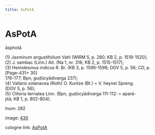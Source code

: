 ```yaml
---
title: AsPotA
---
```


# AsPotA

āsphotā  <div n="P" />(1) Jasminum angustifolium Vahl (WIRM 5, p. 280; KB 2, p. 1519-1520); <div n="P" />(2) J. sambac (Linn.) Ait. (Na 1, nr. 316; KB 2, p. 1515-1517); <div n="P" />(3) Hemidesmus indicus R. Br. (KB 3, p. 1596-1598; DGV 5, p. 56; CD, p. [Page-431+ 30] <div n="lb" />176-177; Bpn, guḍūcyādivarga 237); <div n="P" />(4) Vallaris solanacea (Roth) O. Kuntze (Bt.) = V. heynei Spreng. <div n="lb" />(DGV 5, p. 56); <div n="P" />(5) Clitoria ternatea Linn. (Bpn, guḍūcyādivarga 111-112: = aparā- <div n="lb" />jitā; KB 1, p. 802-804).

lnum: 282

image: [430](https://www.sanskrit-lexicon.uni-koeln.de/scans/csl-apidev/servepdf.php?dict=snp&page=430)

cologne link: [AsPotA](https://sanskrit-lexicon.uni-koeln.de/scans/csl-apidev/getword.php?dict=snp&key=AsPotA)

